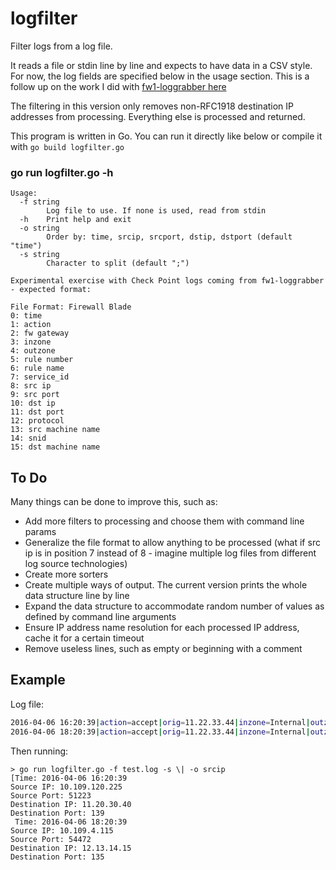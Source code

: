 # logfilter
Filter logs from a log file.

It reads a file or stdin line by line and expects to have data in a CSV style. For now, the log fields are specified below in the usage section. This is a follow up on the work I did with [fw1-loggrabber here](http://gammenion.github.io/post/fw1-loggrabber/)

The filtering in this version only removes non-RFC1918 destination IP addresses from processing. Everything else is processed and returned.

This program is written in Go. You can run it directly like below or compile it with `go build logfilter.go`

### go run logfilter.go -h

```
Usage:
  -f string
    	Log file to use. If none is used, read from stdin
  -h	Print help and exit
  -o string
    	Order by: time, srcip, srcport, dstip, dstport (default "time")
  -s string
    	Character to split (default ";")

Experimental exercise with Check Point logs coming from fw1-loggrabber - expected format:

File Format: Firewall Blade
0: time
1: action
2: fw gateway
3: inzone
4: outzone
5: rule number
6: rule name
7: service_id
8: src ip
9: src port
10: dst ip
11: dst port
12: protocol
13: src machine name
14: snid
15: dst machine name
```

## To Do
Many things can be done to improve this, such as:

* Add more filters to processing and choose them with command line params
* Generalize the file format to allow anything to be processed (what if src ip is in position 7 instead of 8 - imagine multiple log files from different log source technologies)
* Create more sorters
* Create multiple ways of output. The current version prints the whole data structure line by line
* Expand the data structure to accommodate random number of values as defined by command line arguments
* Ensure IP address name resolution for each processed IP address, cache it for a certain timeout
* Remove useless lines, such as empty or beginning with a comment

## Example
Log file:  
```bash
2016-04-06 16:20:39|action=accept|orig=11.22.33.44|inzone=Internal|outzone=Internal|rule=31|rule_name=random rule name|service_id=RPC|10.55.66.220|51223|11.20.30.40|139|proto=tcp|src_machine_name=mymachine@gama.int|snid=xxxxxx|dst_machine_name=hismachine@gama.int
2016-04-06 18:20:39|action=accept|orig=11.22.33.44|inzone=Internal|outzone=Internal|rule=31|rule_name=random rule name|service_id=MS_135|10.33.44.110|54472|12.13.14.15|135|proto=tcp|src_machine_name=mymachine@gama.int|snid=xxxxx|dst_machine_name=hismachine@gama.int
```

Then running:  
```
> go run logfilter.go -f test.log -s \| -o srcip
[Time: 2016-04-06 16:20:39
Source IP: 10.109.120.225
Source Port: 51223
Destination IP: 11.20.30.40
Destination Port: 139
 Time: 2016-04-06 18:20:39
Source IP: 10.109.4.115
Source Port: 54472
Destination IP: 12.13.14.15
Destination Port: 135
```